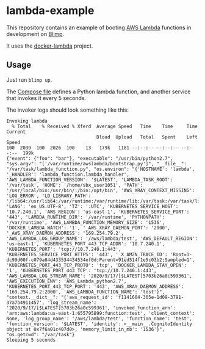 # lambda-example

This repository contains an example of booting [AWS
Lambda](https://aws.amazon.com/lambda/) functions in development on [Blimp](https://blimpup.io).

It uses the [docker-lambda](https://github.com/lambci/docker-lambda) project.

## Usage

Just run `blimp up`.

The [Compose file](./docker-compose.yml) defines a Python lambda function, and another service that invokes it every 5 seconds.

The invoker logs should look something like this:
```
Invoking lambda
  % Total    % Received % Xferd  Average Speed   Time    Time     Time  Current
                                 Dload  Upload   Total   Spent    Left  Speed
100  2039  100  2026  100    13   179k   1181 --:--:-- --:--:-- --:--:--  199k
{"event": {"foo": "bar"}, "executable": "/usr/bin/python2.7", "sys.argv": "['/var/runtime/awslambda/bootstrap.py']", "__file__": "/var/task/lambda_function.py", "os.environ": "{'HOSTNAME': 'lambda', '_HANDLER': 'lambda_function.lambda_handler', 'AWS_LAMBDA_FUNCTION_VERSION': '$LATEST', 'LAMBDA_TASK_ROOT': '/var/task', 'HOME': '/home/sbx_user1051', 'PATH': '/usr/local/bin:/usr/bin/:/bin:/opt/bin', 'AWS_XRAY_CONTEXT_MISSING': 'LOG_ERROR', 'LD_LIBRARY_PATH': '/lib64:/usr/lib64:/var/runtime:/var/runtime/lib:/var/task:/var/task/lib:/opt/lib', 'LANG': 'en_US.UTF-8', 'TZ': ':UTC', 'KUBERNETES_SERVICE_HOST': '10.7.240.1', 'AWS_REGION': 'us-east-1', 'KUBERNETES_SERVICE_PORT': '443', 'LAMBDA_RUNTIME_DIR': '/var/runtime', 'PYTHONPATH': '/var/runtime', 'AWS_LAMBDA_FUNCTION_MEMORY_SIZE': '1536', 'DOCKER_LAMBDA_WATCH': '1', '_AWS_XRAY_DAEMON_PORT': '2000', '_AWS_XRAY_DAEMON_ADDRESS': '169.254.79.2', 'AWS_LAMBDA_LOG_GROUP_NAME': '/aws/lambda/test', 'AWS_DEFAULT_REGION': 'us-east-1', 'KUBERNETES_PORT_443_TCP_ADDR': '10.7.240.1', 'KUBERNETES_PORT': 'tcp://10.7.240.1:443', 'KUBERNETES_SERVICE_PORT_HTTPS': '443', '_X_AMZN_TRACE_ID': 'Root=1-dc99d00f-c079a84d433534434534ef0d;Parent=91ed514f1e5c03b2;Sampled=1', 'KUBERNETES_PORT_443_TCP_PROTO': 'tcp', 'DOCKER_LAMBDA_STAY_OPEN': '1', 'KUBERNETES_PORT_443_TCP': 'tcp://10.7.240.1:443', 'AWS_LAMBDA_LOG_STREAM_NAME': '2020/9/17/[$LATEST]5703b26a0c599361', 'AWS_EXECUTION_ENV': 'AWS_Lambda_python2.7', 'KUBERNETES_PORT_443_TCP_PORT': '443', 'AWS_XRAY_DAEMON_ADDRESS': '169.254.79.2:2000', 'AWS_LAMBDA_FUNCTION_NAME': 'test'}", "context.__dict__": "{'aws_request_id': 'f1141604-365e-1d09-3791-37a7b4911457', 'log_stream_name': '2020/9/17/[$LATEST]5703b26a0c599361', 'invoked_function_arn': 'arn:aws:lambda:us-east-1:655795899:function:test', 'client_context': None, 'log_group_name': '/aws/lambda/test', 'function_name': 'test', 'function_version': '$LATEST', 'identity': <__main__.CognitoIdentity object at 0x7f6a01c407d0>, 'memory_limit_in_mb': '1536'}", "os.getcwd": "/var/task"}
Sleeping 5 seconds
```
